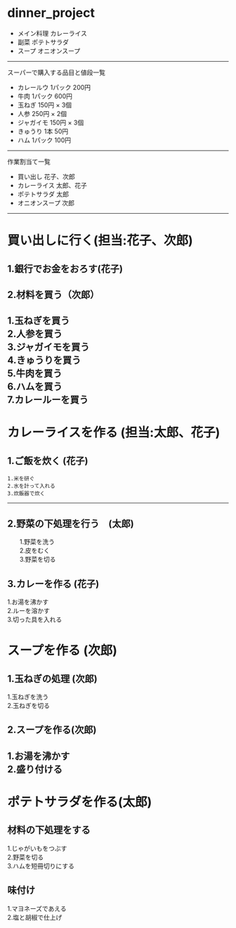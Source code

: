 # dinner_project  
- メイン料理 カレーライス  
- 副菜 ポテトサラダ
- スープ オニオンスープ  
---  
スーパーで購入する品目と値段一覧  
- カレールウ 1パック 200円  
- 牛肉 1パック 600円  
- 玉ねぎ 150円 × 3個  
- 人参 250円 × 2個  
- ジャガイモ 150円 × 3個  
- きゅうり 1本 50円  
- ハム 1パック 100円  
---  
作業割当て一覧  
- 買い出し 花子、次郎  
- カレーライス 太郎、花子  
- ポテトサラダ 太郎  
- オニオンスープ 次郎  
---  
# 買い出しに行く(担当:花子、次郎)  
## 1.銀行でお金をおろす(花子)   
## 2.材料を買う（次郎）
   1.玉ねぎを買う  
   2.人参を買う  
   3.ジャガイモを買う  
   4.きゅうりを買う  
   5.牛肉を買う  
   6.ハムを買う  
   7.カレールーを買う  
---  
# カレーライスを作る (担当:太郎、花子)  
## 1.ご飯を炊く (花子)  
    1.米を研ぐ  
    2.水を計って入れる  
    3.炊飯器で炊く  
---  
## 2.野菜の下処理を行う　(太郎)
　　1.野菜を洗う  
　　2.皮をむく  
　　3.野菜を切る  
## 3.カレーを作る (花子)  
   1.お湯を沸かす  
   2.ルーを溶かす  
   3.切った具を入れる 
 
# スープを作る (次郎)  
## 1.玉ねぎの処理 (次郎)  
   1.玉ねぎを洗う  
   2.玉ねぎを切る  
## 2.スープを作る(次郎)  
   1.お湯を沸かす  
   2.盛り付ける  
---  
# ポテトサラダを作る(太郎)
## 材料の下処理をする  
   1.じゃがいもをつぶす  
   2.野菜を切る  
   3.ハムを短冊切りにする  
## 味付け
   1.マヨネーズであえる  
   2.塩と胡椒で仕上げ  